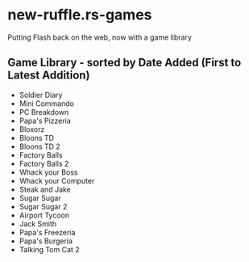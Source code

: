 # new-ruffle.rs-games

Putting Flash back on the web, now with a game library

## Game Library - sorted by Date Added (First to Latest Addition)

- Soldier Diary
- Mini Commando
- PC Breakdown
- Papa's Pizzeria
- Bloxorz
- Bloons TD
- Bloons TD 2
- Factory Balls
- Factory Balls 2
- Whack your Boss
- Whack your Computer
- Steak and Jake
- Sugar Sugar
- Sugar Sugar 2
- Airport Tycoon
- Jack Smith
- Papa's Freezeria
- Papa's Burgeria
- Talking Tom Cat 2
